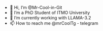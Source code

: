 - 👋 Hi, I’m @Mr-Cool-in-Git
- 👀 I’m a PhD Student of ITMO University
- 🌱 I’m currently working with LLAMA-3.2
- 📫 How to reach me @mrCoolTg - telegram

<!---
Mr-Cool-in-Git/Mr-Cool-in-Git is a ✨ special ✨ repository because its `README.md` (this file) appears on your GitHub profile.
You can click the Preview link to take a look at your changes.
--->
